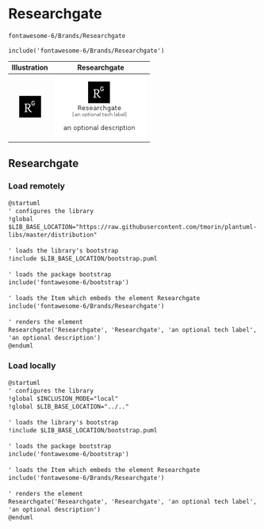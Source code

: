 # Researchgate


```text
fontawesome-6/Brands/Researchgate
```

```text
include('fontawesome-6/Brands/Researchgate')
```



| Illustration | Researchgate |
| :---: | :---: |
| ![illustration for Illustration](../../fontawesome-6/Brands/Researchgate.png) | ![illustration for Researchgate](../../fontawesome-6/Brands/Researchgate.Local.png) |




## Researchgate

### Load remotely
```plantuml
@startuml
' configures the library
!global $LIB_BASE_LOCATION="https://raw.githubusercontent.com/tmorin/plantuml-libs/master/distribution"

' loads the library's bootstrap
!include $LIB_BASE_LOCATION/bootstrap.puml

' loads the package bootstrap
include('fontawesome-6/bootstrap')

' loads the Item which embeds the element Researchgate
include('fontawesome-6/Brands/Researchgate')

' renders the element
Researchgate('Researchgate', 'Researchgate', 'an optional tech label', 'an optional description')
@enduml
```

### Load locally
```plantuml
@startuml
' configures the library
!global $INCLUSION_MODE="local"
!global $LIB_BASE_LOCATION="../.."

' loads the library's bootstrap
!include $LIB_BASE_LOCATION/bootstrap.puml

' loads the package bootstrap
include('fontawesome-6/bootstrap')

' loads the Item which embeds the element Researchgate
include('fontawesome-6/Brands/Researchgate')

' renders the element
Researchgate('Researchgate', 'Researchgate', 'an optional tech label', 'an optional description')
@enduml
```


